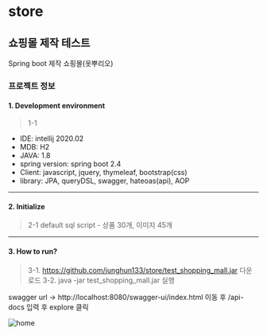 # store

## 쇼핑몰 제작 테스트
Spring boot 제작 쇼핑몰(옷뿌리오)

### 프로젝트 정보
  #### 1. Development environment
  > 1-1 
  * IDE: intellij 2020.02
  * MDB: H2
  * JAVA: 1.8
  * spring version: spring boot 2.4 
  * Client: javascript, jquery, thymeleaf, bootstrap(css)
  * library: 
        JPA, queryDSL, swagger, hateoas(api), AOP

****
  #### 2. Initialize
  >   2-1 default sql script
      - 상품 30개, 이미지 45개

****
  
  #### 3. How to run?
  >3-1. https://github.com/junghun133/store/test_shopping_mall.jar 다운로드
  >3-2. java -jar test_shopping_mall.jar 실행

  swagger url -> http://localhost:8080/swagger-ui/index.html 이동 후 /api-docs 입력 후 explore 클릭
  
  ![home](https://user-images.githubusercontent.com/13414116/102690874-cd57dd00-424b-11eb-99ab-e886f4e29654.png)

